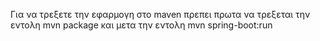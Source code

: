 Για να τρεξετε την εφαρμογη στο maven πρεπει πρωτα να τρεξεται την εντολη 
mvn package 
και μετα την εντολη 
mvn spring-boot:run
